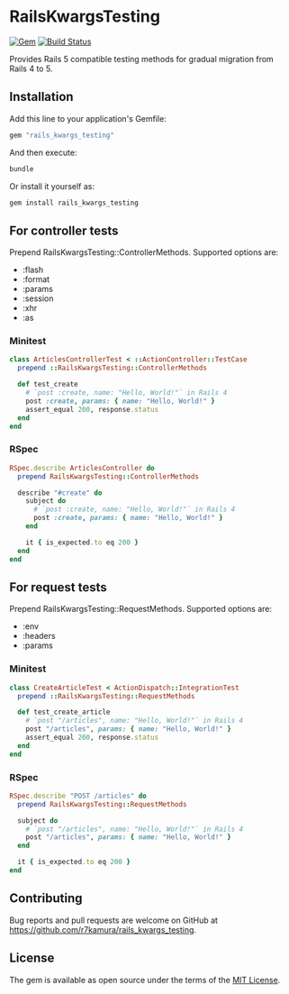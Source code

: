 # RailsKwargsTesting

[![Gem](https://img.shields.io/gem/v/rails_kwargs_testing.svg)](https://rubygems.org/gems/rails_kwargs_testing)
[![Build Status](https://travis-ci.org/r7kamura/rails_kwargs_testing.png)](https://travis-ci.org/r7kamura/rails_kwargs_testing)

Provides Rails 5 compatible testing methods for gradual migration from Rails 4 to 5.

## Installation

Add this line to your application's Gemfile:

```ruby
gem "rails_kwargs_testing"
```

And then execute:

```bash
bundle
```

Or install it yourself as:

```ruby
gem install rails_kwargs_testing
```

## For controller tests

Prepend RailsKwargsTesting::ControllerMethods. Supported options are:

- :flash
- :format
- :params
- :session
- :xhr
- :as

### Minitest

```ruby
class ArticlesControllerTest < ::ActionController::TestCase
  prepend ::RailsKwargsTesting::ControllerMethods

  def test_create
    # `post :create, name: "Hello, World!"` in Rails 4
    post :create, params: { name: "Hello, World!" }
    assert_equal 200, response.status
  end
end
```

### RSpec

```ruby
RSpec.describe ArticlesController do
  prepend RailsKwargsTesting::ControllerMethods

  describe "#create" do
    subject do
      # `post :create, name: "Hello, World!"` in Rails 4
      post :create, params: { name: "Hello, World!" }
    end

    it { is_expected.to eq 200 }
  end
end
```

## For request tests

Prepend RailsKwargsTesting::RequestMethods. Supported options are:

- :env
- :headers
- :params

### Minitest

```ruby
class CreateArticleTest < ActionDispatch::IntegrationTest
  prepend ::RailsKwargsTesting::RequestMethods

  def test_create_article
    # `post "/articles", name: "Hello, World!"` in Rails 4
    post "/articles", params: { name: "Hello, World!" }
    assert_equal 200, response.status
  end
end
```

### RSpec

```ruby
RSpec.describe "POST /articles" do
  prepend RailsKwargsTesting::RequestMethods

  subject do
    # `post "/articles", name: "Hello, World!"` in Rails 4
    post "/articles", params: { name: "Hello, World!" }
  end

  it { is_expected.to eq 200 }
end
```

## Contributing

Bug reports and pull requests are welcome on GitHub at https://github.com/r7kamura/rails_kwargs_testing.

## License

The gem is available as open source under the terms of the [MIT License](https://opensource.org/licenses/MIT).
